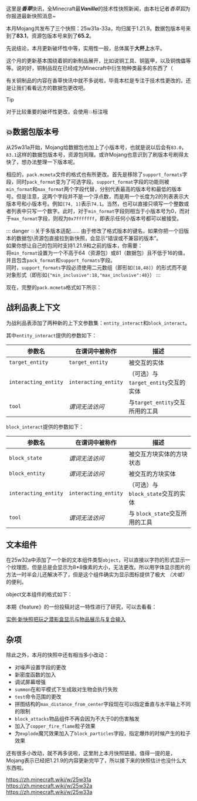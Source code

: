 <SpotlightHead
    title = "香草快讯 - Λojang Spotlight - 2025年8月"
    authorName = Alumopper
    avatarUrl = '../../_authors/alumopper.jpg'
    :socialLinks="[
        { name: 'BiliBili', url: 'https://space.bilibili.com/280394409' },
        { name: 'GitHub', url: 'https://github.com/Alumopper' }
    ]"
    cover='../_assets/spotlight.jpg'
    type=1
/>

这里是***香草***快讯，全Minecraft最***Vanilla***的技术性快照新闻，由本社记者*香草狐*为你报道最新快照消息~

本月Mojang共发布了三个快照：25w31a-33a，均归属于1.21.9。数据包版本号来到了**83.1**，资源包版本号来到了**65.2**。

先说结论，本月更新破坏性中等，实用性一般，总体属于**大杯上**水平。

这个月的更新基本围绕着铜的新制品展开，比如说铜工具、铜盔甲，以及铜傀儡等等。说的好，铜制品现在已经成为Minecraft中衍生物种类最多的东西了（

有关铜制品的内容在香草快讯中就不多说啦，毕竟本栏是专注于技术性更改的，还是让我们看看远方的数据包更改吧。

<ColorLine />

> [!TIP]
>
> 对于比较重要的破坏性更改，会使用💥标注哦

## 💥数据包版本号

从25w31a开始，Mojang给数据包也加上了小版本号，也就是说以后会有`83.0`，`83.1`这样的数据包版本号，资源包同理。或许Mojang也意识到了刷版本号刷得太快了，想办法整理一下版本呢。

相应的，`pack.mcmeta`文件的格式也有所更改。首先是移除了`support_formats`字段，同时`pack_format`变为了可选字段。`support_format`字段的功能则被`min_format`和`max_format`两个字段代替，分别代表最高的版本号和最低的版本号。但是注意，这两个字段并不是一个浮点数，而是用一个长度为2的列表表示大版本号和小版本号。例如`[74, 1]`表示`74.1`。当然，也可以直接只填写一个整数或者列表中只写一个数字。此时，对于`min_format`字段则相当于小版本号为0，而对于`max_format`字段，则视为`0x7fffffff`，即表示任何小版本号都可以被接受。

::: danger 💥关于多版本适配……
由于修改了格式版本的键名，如果你把一个旧版本的数据包\资源包直接拉到新快照，会显示“错误或不兼容的版本”。  
如果你想让自己的包同时支持1.21.9和之前的版本，你需要：  
将`min_format`设置为一个不高于64（资源包）或81（数据包）且不低于16的值，并且包含`pack_format`和`support_formats`字段。  
同时，`support_formats`字段必须使用二元数组（即形如`[18,48]`）的形式而不是对象形式（即形如`{"min_inclusive":18,"max_inclusive":48}`）
:::

现在，完整的`pack.mcmeta`格式如下所示：

<NBTTree code='
@Desc<"根对象">
data pack {
    @Desc<"存放数据包信息"> pack as data {
        @Desc<"（文本组件）数据包的描述信息。在创建世界的数据包页面，或光标在/datapack list命令列出的数据包名称上悬停时，会显示此描述。">
        description as text;
        @Desc<"数据包兼容的最低版本号，为两个整数组成的数组，依次为主要版本号和次要版本号，必须大于81。">
        min_format as (int|IntArray);
        @Desc<"数据包兼容的最高版本号，为两个整数组成的数组，依次为主要版本号和次要版本号。">
        max_format as (int|IntArray);
    };
    @Desc<"包过滤器，用于指定数据包要忽略的文件。在NBT列表/JSON数组block内被匹配到的任何模式都将形如其不在该数据包中存在。"> filter as data {
        @Desc<"模式列表">
        block as list<data {
            @Desc<"一个正则表达式，表示要滤除文件的命名空间。若省略则匹配所有命名空间。">
            namespace as string;
            @Desc<"一个正则表达式，表示要滤除文件的路径。若省略则匹配所有文件。">
            path as string;
        }>;
    };
    @Desc<"要启用的实验性内容。注意：如果添加了该字段，则该数据包需要在创建新世界的时候添加，否则在更改旧世界的level.dat前无法添加。">
    features as data {
        @Desc<"启用的内容">
        enabled as list<string>;
    };
    @Desc<"指定要覆盖的部分，即应用在“标准”包内容上的子包。其目录是其自己的资源和data目录（存放于包的根目录下）。">
    overlay as data {
        @Desc<"覆盖列表。其顺序很重要，列表中的第一个对象将被首先应用">
        entries as list<data{  
            @Desc<"此叠加数据包生效的最低版本号。格式与NBT复合标签/JSON对象pack中的格式相同">
            min_format as (int|IntArray);
            @Desc<"此叠加数据包生效的最高版本号">
            max_format as (int|IntArray);
            @Desc<"此子包所在的相对路径。">
            directory as string;
        }>;
    }
}
'/>

## 战利品表上下文

为战利品表添加了两种新的上下文参数集：`entity_interact`和`block_interact`。

其中`entity_interact`提供的参数如下：

|参数名|在谓词中被称作|描述|
|-|-|-|
|`target_entity`|`target_entity`|被交互的实体|
|`interacting_entity`|`interacting_entity`|（可选）与`target_entity`交互的实体|
|`tool`| *谓词无法访问* |与`target_entity`交互所用的工具|

`block_interact`提供的参数如下：

|参数名|在谓词中被称作|描述|
|-|-|-|
|`block_state`|*谓词无法访问*|被交互方块实体的方块状态|
|`block_entity`|*谓词无法访问*|被交互的方块实体|
|`interacting_entity`| `interacting_entity` |（可选）与`block_state`交互的实体|
|`tool`| *谓词无法访问* |与 `block_state`交互所用的工具|

## 文本组件

在25w32a中添加了一个新的文本组件类型`object`，可以直接以字符的形式显示一个纹理图，但是总是会显示为8\*8像素的大小，无法更改。所以用字体显示图片的方法一时半会儿还解决不了，但是这个组件确实为显示图标提供了极大 *（大嘘）* 的便利。

object文本组件的格式如下：

<NBTTree code='
data root {
    @Desc<"为object">
    type as string;
    @Desc<"（默认为minecraft:blocks）纹理图集的命名空间ID">
    atlas as string;
    @Desc<"图集中精灵图的命名空间ID。示例：item/porkchop。">
    sprite as string;
}
'/>

本期《feature》的一份投稿对这一特性进行了研究，可以去看看：

[实例·新快照把玩之潜影盒显示与物品展示与复合输入](/feature/archive/202508/4/content.md)

## 杂项

除此之外，本月的快照中还有相当多小改动：

* 对噪声设置字段的更改
* 新密度函数的加入
* 调试屏幕增强
* `summon`在和平模式下生成敌对生物会执行失败
* `test`命令范围的更改
* 拼图结构的`max_distance_from_center`字段现在可以指定垂直与水平轴上不同的限制
* `block_attacks`物品组件不再会因为不大于0的伤害触发
* 加入了`copper_fire_flame`粒子效果
* 为`explode`魔咒效果加入了`block_particles`字段，指定爆炸的时候产生的粒子效果

还有很多小改动，就不再多说啦，这里附上本月快照链接。值得一提的是，Mojang表示已经把1.21.9的内容更新完毕了，所以接下来的快照估计也没什么大东西啦。

<https://zh.minecraft.wiki/w/25w31a>\
<https://zh.minecraft.wiki/w/25w32a>\
<https://zh.minecraft.wiki/w/25w33a>
